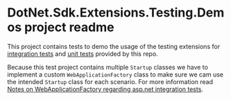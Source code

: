 ﻿# DotNet.Sdk.Extensions.Testing.Demos project readme

This project contains tests to demo the usage of the testing extensions for [integration tests](/README.md#for-integration-tests) and [unit tests](/README.md#for-unit-tests) provided by this repo.

Because this test project contains multiple `Startup` classes we have to implement a custom `WebApplicationFactory` class to make sure we cam use the intended `Startup` class for each scenario. For more information read [Notes on WebApplicationFactory regarding asp.net integration tests](/docs/integration-tests/web-application-factory.md).